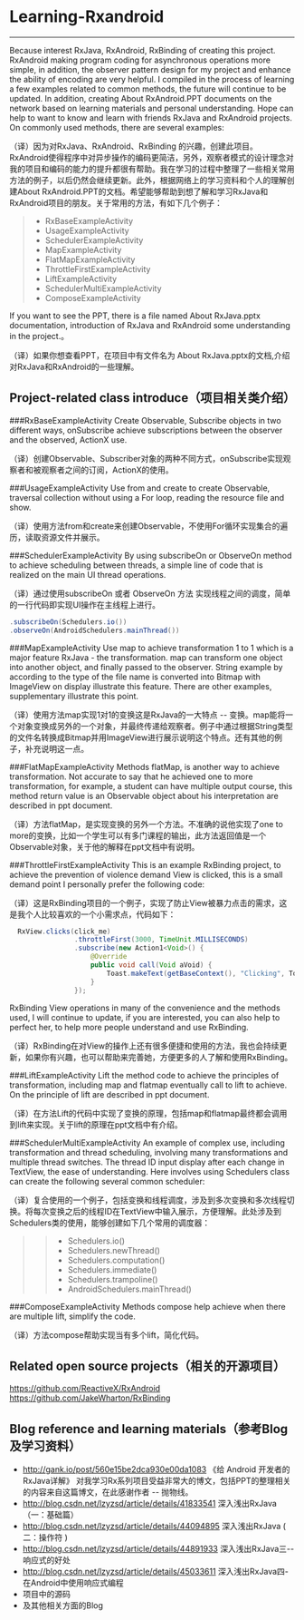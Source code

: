 # Learning-Rxandroid
---
Because interest RxJava, RxAndroid, RxBinding of creating this project. RxAndroid making program coding for asynchronous operations more simple, in addition, the observer pattern design for my project and enhance the ability of encoding are very helpful. I compiled in the process of learning a few examples related to common methods, the future will continue to be updated. In addition, creating About RxAndroid.PPT documents on the network based on learning materials and personal understanding. Hope can help to want to know and learn with friends RxJava and RxAndroid projects. On commonly used methods, there are several examples:

（译）因为对RxJava、RxAndroid、RxBinding 的兴趣，创建此项目。RxAndroid使得程序中对异步操作的编码更简洁，另外，观察者模式的设计理念对我的项目和编码的能力的提升都很有帮助。我在学习的过程中整理了一些相关常用方法的例子，以后仍然会继续更新。此外，根据网络上的学习资料和个人的理解创建<i class="icon-file"></i>About RxAndroid.PPT的文档。希望能够帮助到想了解和学习RxJava和RxAndroid项目的朋友。关于常用的方法，有如下几个例子：

>* RxBaseExampleActivity 
>* UsageExampleActivity
>* SchedulerExampleActivity
>* MapExampleActivity
>* FlatMapExampleActivity
>* ThrottleFirstExampleActivity
>* LiftExampleActivity
>* SchedulerMultiExampleActivity
>* ComposeExampleActivity

If you want to see the PPT, there is a file named About RxJava.pptx documentation, introduction of RxJava and RxAndroid some understanding in the project.。

（译）如果你想查看PPT，在项目中有文件名为 <i class="icon-file"></i>About RxJava.pptx的文档,介绍对RxJava和RxAndroid的一些理解。

Project-related class introduce（项目相关类介绍）
---

###RxBaseExampleActivity
Create Observable, Subscribe objects in two different ways, onSubscribe achieve subscriptions between the observer and the observed, ActionX use.

（译）创建Observable、Subscriber对象的两种不同方式，onSubscribe实现观察者和被观察者之间的订阅，ActionX的使用。

###UsageExampleActivity
Use from and create to create Observable, traversal collection without using a For loop, reading the resource file and show.

（译）使用方法from和create来创建Observable，不使用For循环实现集合的遍历，读取资源文件并展示。

###SchedulerExampleActivity
By using subscribeOn or ObserveOn method to achieve scheduling between threads, a simple line of code that is realized on the main UI thread operations.

（译）通过使用subscribeOn 或者 ObserveOn 方法 实现线程之间的调度，简单的一行代码即实现UI操作在主线程上进行。

``` java
.subscribeOn(Schedulers.io())
.observeOn(AndroidSchedulers.mainThread())
```

###MapExampleActivity
Use map to achieve transformation 1 to 1 which is a major feature RxJava - the transformation. map can transform one object into another object, and finally passed to the observer. String example by according to the type of the file name is converted into Bitmap with ImageView on display illustrate this feature. There are other examples, supplementary illustrate this point.

（译）使用方法map实现1对1的变换这是RxJava的一大特点 -- 变换。map能将一个对象变换成另外的一个对象，并最终传递给观察者。例子中通过根据String类型的文件名转换成Bitmap并用ImageView进行展示说明这个特点。还有其他的例子，补充说明这一点。

###FlatMapExampleActivity
Methods flatMap, is another way to achieve transformation. Not accurate to say that he achieved one to more transformation, for example, a student can have multiple output course, this method return value is an Observable object about his interpretation are described in ppt document.

（译）方法flatMap，是实现变换的另外一个方法。不准确的说他实现了one to more的变换，比如一个学生可以有多门课程的输出，此方法返回值是一个Observable对象，关于他的解释在ppt文档中有说明。

###ThrottleFirstExampleActivity
This is an example RxBinding project, to achieve the prevention of violence demand View is clicked, this is a small demand point I personally prefer the following code:

（译）这是RxBinding项目的一个例子，实现了防止View被暴力点击的需求，这是我个人比较喜欢的一个小需求点，代码如下：
``` java
  RxView.clicks(click_me)
                .throttleFirst(3000, TimeUnit.MILLISECONDS)
                .subscribe(new Action1<Void>() {
                    @Override
                    public void call(Void aVoid) {
                        Toast.makeText(getBaseContext(), "Clicking", Toast.LENGTH_LONG).show();
                    }
                });
```
RxBinding View operations in many of the convenience and the methods used, I will continue to update, if you are interested, you can also help to perfect her, to help more people understand and use RxBinding.

（译）RxBinding在对View的操作上还有很多便捷和使用的方法，我也会持续更新，如果你有兴趣，也可以帮助来完善她，方便更多的人了解和使用RxBinding。

###LiftExampleActivity
Lift the method code to achieve the principles of transformation, including map and flatmap eventually call to lift to achieve. On the principle of lift are described in ppt document.

（译）在方法Lift的代码中实现了变换的原理，包括map和flatmap最终都会调用到lift来实现。关于lift的原理在ppt文档中有介绍。

###SchedulerMultiExampleActivity
An example of complex use, including transformation and thread scheduling, involving many transformations and multiple thread switches. The thread ID input display after each change in TextView, the ease of understanding. Here involves using Schedulers class can create the following several common scheduler:

（译）复合使用的一个例子，包括变换和线程调度，涉及到多次变换和多次线程切换。将每次变换之后的线程ID在TextView中输入展示，方便理解。此处涉及到Schedulers类的使用，能够创建如下几个常用的调度器：

>>* Schedulers.io()
>>* Schedulers.newThread()
>>* Schedulers.computation()
>>* Schedulers.immediate()
>>* Schedulers.trampoline()
>>* AndroidSchedulers.mainThread()

###ComposeExampleActivity
Methods compose help achieve when there are multiple lift, simplify the code.

（译）方法compose帮助实现当有多个lift，简化代码。

Related open source projects（相关的开源项目）
---
https://github.com/ReactiveX/RxAndroid
https://github.com/JakeWharton/RxBinding

Blog reference and learning materials（参考Blog及学习资料）
---

 - http://gank.io/post/560e15be2dca930e00da1083 《给 Android 开发者的 RxJava详解》 对我学习Rx系列项目受益非常大的博文，包括PPT的整理相关的内容来自这篇博文，在此感谢作者 -- 抛物线。
 - http://blog.csdn.net/lzyzsd/article/details/41833541 深入浅出RxJava（一：基础篇）
 - http://blog.csdn.net/lzyzsd/article/details/44094895 深入浅出RxJava ( 二：操作符 )
 - http://blog.csdn.net/lzyzsd/article/details/44891933 深入浅出RxJava三--响应式的好处
 - http://blog.csdn.net/lzyzsd/article/details/45033611 深入浅出RxJava四-在Android中使用响应式编程
 - 项目中的源码
 - 及其他相关方面的Blog